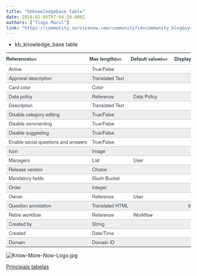 ```yaml
---
title: "kbknowledgebase table"
date: 2018-02-05T07:04:50.000Z
authors: ["Tiago Macul"]
link: "https://community.servicenow.com/community?id=community_blog&sys_id=194e26addbd0dbc01dcaf3231f96193e"
---
```

<ul><li>kb_knowledge_base table</li></ul><p></p><table class="data_list_table embedded list_table table table-hover" data-list_id="sys_db_object.REL:4344f6f5bf1320001875647fcf0739ad" style="box-sizing: border-box; background-color: #ffffff; border-spacing: 0px; width: 1020px; max-width: 100%; margin-bottom: 0px; color: #343d47; font-family: SourceSansPro, 'Helvetica Neue', Arial; font-size: 13px; white-space: nowrap; outline: none;"><thead><tr class="embedded" style="color: black;"><th align="left" class="text-align-left list_header_cell list_hdrembedded" data-list_id="sys_db_object.REL:4344f6f5bf1320001875647fcf0739ad" data-type="list2_hdrcell" scope="col" style="padding: 6px 20px 6px 0; text-align: left; border-bottom: 1px solid #bdc0c4; font-weight: bold; color: #343d47;">Reference<span class="sort-icon" style="font-size: 10px;"><em class="sort-icon-padding list-column-icon"><span class="sr-only" style="margin: -1px;">Sort</span></em></span></th><th align="left" class="text-align-left list_header_cell list_hdrembedded" data-list_id="sys_db_object.REL:4344f6f5bf1320001875647fcf0739ad" data-type="list2_hdrcell" scope="col" style="padding: 6px 20px 6px 0; text-align: left; border-bottom: 1px solid #bdc0c4; font-weight: bold; color: #343d47;">Max length<span class="sort-icon" style="font-size: 10px;"><em class="sort-icon-padding list-column-icon"><span class="sr-only" style="margin: -1px;">Sort</span></em></span></th><th align="left" class="text-align-left list_header_cell list_hdrembedded" data-list_id="sys_db_object.REL:4344f6f5bf1320001875647fcf0739ad" data-type="list2_hdrcell" scope="col" style="padding: 6px 20px 6px 0; text-align: left; border-bottom: 1px solid #bdc0c4; font-weight: bold; color: #343d47;">Default value<span class="sort-icon" style="font-size: 10px;"><em class="sort-icon-padding list-column-icon"><span class="sr-only" style="margin: -1px;">Sort</span></em></span></th><th align="left" class="text-align-left list_header_cell list_hdrembedded" data-list_id="sys_db_object.REL:4344f6f5bf1320001875647fcf0739ad" data-type="list2_hdrcell" scope="col" style="padding: 6px 20px 6px 0; text-align: left; border-bottom: 1px solid #bdc0c4; font-weight: bold; color: #343d47;">Display<span class="sort-icon" style="font-size: 10px;"><em class="sort-icon-padding list-column-icon"><span class="sr-only" style="margin: -1px;">Sort</span></em></span></th></tr></thead><tbody class="list2_body"><tr class="list_row list_odd embedded list_row_compact" data-list_id="sys_db_object.REL:4344f6f5bf1320001875647fcf0739ad" data-type="list2_row" data-updated-on="2017-08-11 18:25:52" style="color: black;"><td class="vt" style="padding-left: 7px; color: #343d47; border-top: 1px solid #bdc0c4;">Active</td><td class="vt" style="padding-left: 7px; color: #343d47; border-top: 1px solid #bdc0c4;">True/False</td><td class="vt" style="padding-left: 7px; color: #343d47; border-top: 1px solid #bdc0c4;"></td><td class="vt" style="padding-left: 7px; color: #343d47; border-top: 1px solid #bdc0c4; text-align: right;">40</td><td class="vt" style="padding-left: 7px; color: #343d47; border-top: 1px solid #bdc0c4;">true</td><td class="vt" style="padding-left: 7px; color: #343d47; border-top: 1px solid #bdc0c4;">false</td><td class="vt vt-spacer" style="color: #343d47; border-top: 1px solid #bdc0c4;"></td></tr><tr class="list_even list_row embedded list_row_compact" data-list_id="sys_db_object.REL:4344f6f5bf1320001875647fcf0739ad" data-type="list2_row" data-updated-on="2017-08-11 18:32:43" style="color: black;"><td class="vt" style="padding-left: 7px; background-color: #eeeeee; color: #343d47; border-top: 1px solid #bdc0c4;">Approval description</td><td class="vt" style="padding-left: 7px; background-color: #eeeeee; color: #343d47; border-top: 1px solid #bdc0c4;">Translated Text</td><td class="vt" style="padding-left: 7px; background-color: #eeeeee; color: #343d47; border-top: 1px solid #bdc0c4;"></td><td class="vt" style="padding-left: 7px; background-color: #eeeeee; color: #343d47; border-top: 1px solid #bdc0c4; text-align: right;">4,000</td><td class="vt" style="padding-left: 7px; background-color: #eeeeee; color: #343d47; border-top: 1px solid #bdc0c4;"></td><td class="vt" style="padding-left: 7px; background-color: #eeeeee; color: #343d47; border-top: 1px solid #bdc0c4;">false</td><td class="vt vt-spacer" style="background-color: #eeeeee; color: #343d47; border-top: 1px solid #bdc0c4;"></td></tr><tr class="list_row list_odd embedded list_row_compact" data-list_id="sys_db_object.REL:4344f6f5bf1320001875647fcf0739ad" data-type="list2_row" data-updated-on="2017-08-11 18:25:52" style="color: black;"><td class="vt" style="padding-left: 7px; color: #343d47; border-top: 1px solid #bdc0c4;">Card color</td><td class="vt" style="padding-left: 7px; color: #343d47; border-top: 1px solid #bdc0c4;">Color</td><td class="vt" style="padding-left: 7px; color: #343d47; border-top: 1px solid #bdc0c4;"></td><td class="vt" style="padding-left: 7px; color: #343d47; border-top: 1px solid #bdc0c4; text-align: right;">40</td><td class="vt" style="padding-left: 7px; color: #343d47; border-top: 1px solid #bdc0c4;"></td><td class="vt" style="padding-left: 7px; color: #343d47; border-top: 1px solid #bdc0c4;">false</td><td class="vt vt-spacer" style="color: #343d47; border-top: 1px solid #bdc0c4;"></td></tr><tr class="list_even list_row embedded list_row_compact" data-list_id="sys_db_object.REL:4344f6f5bf1320001875647fcf0739ad" data-type="list2_row" data-updated-on="2017-08-11 18:25:52" style="color: black;"><td class="vt" style="padding-left: 7px; background-color: #eeeeee; color: #343d47; border-top: 1px solid #bdc0c4;">Data policy</td><td class="vt" style="padding-left: 7px; background-color: #eeeeee; color: #343d47; border-top: 1px solid #bdc0c4;">Reference</td><td class="vt" style="padding-left: 7px; background-color: #eeeeee; color: #343d47; border-top: 1px solid #bdc0c4;">Data Policy</td><td class="vt" style="padding-left: 7px; background-color: #eeeeee; color: #343d47; border-top: 1px solid #bdc0c4; text-align: right;">32</td><td class="vt" style="padding-left: 7px; background-color: #eeeeee; color: #343d47; border-top: 1px solid #bdc0c4;"></td><td class="vt" style="padding-left: 7px; background-color: #eeeeee; color: #343d47; border-top: 1px solid #bdc0c4;">false</td><td class="vt vt-spacer" style="background-color: #eeeeee; color: #343d47; border-top: 1px solid #bdc0c4;"></td></tr><tr class="list_row list_odd embedded list_row_compact" data-list_id="sys_db_object.REL:4344f6f5bf1320001875647fcf0739ad" data-type="list2_row" data-updated-on="2017-08-11 18:32:43" style="color: black;"><td class="vt" style="padding-left: 7px; color: #343d47; border-top: 1px solid #bdc0c4;">Description</td><td class="vt" style="padding-left: 7px; color: #343d47; border-top: 1px solid #bdc0c4;">Translated Text</td><td class="vt" style="padding-left: 7px; color: #343d47; border-top: 1px solid #bdc0c4;"></td><td class="vt" style="padding-left: 7px; color: #343d47; border-top: 1px solid #bdc0c4; text-align: right;">4,000</td><td class="vt" style="padding-left: 7px; color: #343d47; border-top: 1px solid #bdc0c4;"></td><td class="vt" style="padding-left: 7px; color: #343d47; border-top: 1px solid #bdc0c4;">false</td><td class="vt vt-spacer" style="color: #343d47; border-top: 1px solid #bdc0c4;"></td></tr><tr class="list_even list_row embedded list_row_compact" data-list_id="sys_db_object.REL:4344f6f5bf1320001875647fcf0739ad" data-type="list2_row" data-updated-on="2017-08-11 18:25:52" style="color: black;"><td class="vt" style="padding-left: 7px; background-color: #eeeeee; color: #343d47; border-top: 1px solid #bdc0c4;">Disable category editing</td><td class="vt" style="padding-left: 7px; background-color: #eeeeee; color: #343d47; border-top: 1px solid #bdc0c4;">True/False</td><td class="vt" style="padding-left: 7px; background-color: #eeeeee; color: #343d47; border-top: 1px solid #bdc0c4;"></td><td class="vt" style="padding-left: 7px; background-color: #eeeeee; color: #343d47; border-top: 1px solid #bdc0c4; text-align: right;">40</td><td class="vt" style="padding-left: 7px; background-color: #eeeeee; color: #343d47; border-top: 1px solid #bdc0c4;">false</td><td class="vt" style="padding-left: 7px; background-color: #eeeeee; color: #343d47; border-top: 1px solid #bdc0c4;">false</td><td class="vt vt-spacer" style="background-color: #eeeeee; color: #343d47; border-top: 1px solid #bdc0c4;"></td></tr><tr class="list_row list_odd embedded list_row_compact" data-list_id="sys_db_object.REL:4344f6f5bf1320001875647fcf0739ad" data-type="list2_row" data-updated-on="2017-08-11 18:25:52" style="color: black;"><td class="vt" style="padding-left: 7px; color: #343d47; border-top: 1px solid #bdc0c4;">Disable commenting</td><td class="vt" style="padding-left: 7px; color: #343d47; border-top: 1px solid #bdc0c4;">True/False</td><td class="vt" style="padding-left: 7px; color: #343d47; border-top: 1px solid #bdc0c4;"></td><td class="vt" style="padding-left: 7px; color: #343d47; border-top: 1px solid #bdc0c4; text-align: right;">40</td><td class="vt" style="padding-left: 7px; color: #343d47; border-top: 1px solid #bdc0c4;">false</td><td class="vt" style="padding-left: 7px; color: #343d47; border-top: 1px solid #bdc0c4;">false</td><td class="vt vt-spacer" style="color: #343d47; border-top: 1px solid #bdc0c4;"></td></tr><tr class="list_even list_row embedded list_row_compact" data-list_id="sys_db_object.REL:4344f6f5bf1320001875647fcf0739ad" data-type="list2_row" data-updated-on="2017-08-11 18:25:52" style="color: black;"><td class="vt" style="padding-left: 7px; background-color: #eeeeee; color: #343d47; border-top: 1px solid #bdc0c4;">Disable suggesting</td><td class="vt" style="padding-left: 7px; background-color: #eeeeee; color: #343d47; border-top: 1px solid #bdc0c4;">True/False</td><td class="vt" style="padding-left: 7px; background-color: #eeeeee; color: #343d47; border-top: 1px solid #bdc0c4;"></td><td class="vt" style="padding-left: 7px; background-color: #eeeeee; color: #343d47; border-top: 1px solid #bdc0c4; text-align: right;">40</td><td class="vt" style="padding-left: 7px; background-color: #eeeeee; color: #343d47; border-top: 1px solid #bdc0c4;">false</td><td class="vt" style="padding-left: 7px; background-color: #eeeeee; color: #343d47; border-top: 1px solid #bdc0c4;">false</td><td class="vt vt-spacer" style="background-color: #eeeeee; color: #343d47; border-top: 1px solid #bdc0c4;"></td></tr><tr class="list_row list_odd embedded list_row_compact" data-list_id="sys_db_object.REL:4344f6f5bf1320001875647fcf0739ad" data-type="list2_row" data-updated-on="2017-08-11 18:25:52" style="color: black;"><td class="vt" style="padding-left: 7px; color: #343d47; border-top: 1px solid #bdc0c4;">Enable social questions and answers</td><td class="vt" style="padding-left: 7px; color: #343d47; border-top: 1px solid #bdc0c4;">True/False</td><td class="vt" style="padding-left: 7px; color: #343d47; border-top: 1px solid #bdc0c4;"></td><td class="vt" style="padding-left: 7px; color: #343d47; border-top: 1px solid #bdc0c4; text-align: right;">40</td><td class="vt" style="padding-left: 7px; color: #343d47; border-top: 1px solid #bdc0c4;">true</td><td class="vt" style="padding-left: 7px; color: #343d47; border-top: 1px solid #bdc0c4;">false</td><td class="vt vt-spacer" style="color: #343d47; border-top: 1px solid #bdc0c4;"></td></tr><tr class="list_even list_row embedded list_row_compact" data-list_id="sys_db_object.REL:4344f6f5bf1320001875647fcf0739ad" data-type="list2_row" data-updated-on="2017-08-11 18:25:52" style="color: black;"><td class="vt" style="padding-left: 7px; background-color: #eeeeee; color: #343d47; border-top: 1px solid #bdc0c4;">Icon</td><td class="vt" style="padding-left: 7px; background-color: #eeeeee; color: #343d47; border-top: 1px solid #bdc0c4;">Image</td><td class="vt" style="padding-left: 7px; background-color: #eeeeee; color: #343d47; border-top: 1px solid #bdc0c4;"></td><td class="vt" style="padding-left: 7px; background-color: #eeeeee; color: #343d47; border-top: 1px solid #bdc0c4; text-align: right;">40</td><td class="vt" style="padding-left: 7px; background-color: #eeeeee; color: #343d47; border-top: 1px solid #bdc0c4;"></td><td class="vt" style="padding-left: 7px; background-color: #eeeeee; color: #343d47; border-top: 1px solid #bdc0c4;">false</td><td class="vt vt-spacer" style="background-color: #eeeeee; color: #343d47; border-top: 1px solid #bdc0c4;"></td></tr><tr class="list_row list_odd embedded list_row_compact" data-list_id="sys_db_object.REL:4344f6f5bf1320001875647fcf0739ad" data-type="list2_row" data-updated-on="2017-08-11 18:25:52" style="color: black;"><td class="vt" style="padding-left: 7px; color: #343d47; border-top: 1px solid #bdc0c4;">Managers</td><td class="vt" style="padding-left: 7px; color: #343d47; border-top: 1px solid #bdc0c4;">List</td><td class="vt" style="padding-left: 7px; color: #343d47; border-top: 1px solid #bdc0c4;">User</td><td class="vt" style="padding-left: 7px; color: #343d47; border-top: 1px solid #bdc0c4; text-align: right;">4,000</td><td class="vt" style="padding-left: 7px; color: #343d47; border-top: 1px solid #bdc0c4;"></td><td class="vt" style="padding-left: 7px; color: #343d47; border-top: 1px solid #bdc0c4;">false</td><td class="vt vt-spacer" style="color: #343d47; border-top: 1px solid #bdc0c4;"></td></tr><tr class="list_even list_row embedded list_row_compact" data-list_id="sys_db_object.REL:4344f6f5bf1320001875647fcf0739ad" data-type="list2_row" data-updated-on="2017-08-11 18:25:52" style="color: black;"><td class="vt" style="padding-left: 7px; background-color: #eeeeee; color: #343d47; border-top: 1px solid #bdc0c4;">Release version</td><td class="vt" style="padding-left: 7px; background-color: #eeeeee; color: #343d47; border-top: 1px solid #bdc0c4;">Choice</td><td class="vt" style="padding-left: 7px; background-color: #eeeeee; color: #343d47; border-top: 1px solid #bdc0c4;"></td><td class="vt" style="padding-left: 7px; background-color: #eeeeee; color: #343d47; border-top: 1px solid #bdc0c4; text-align: right;">40</td><td class="vt" style="padding-left: 7px; background-color: #eeeeee; color: #343d47; border-top: 1px solid #bdc0c4;">3</td><td class="vt" style="padding-left: 7px; background-color: #eeeeee; color: #343d47; border-top: 1px solid #bdc0c4;">false</td><td class="vt vt-spacer" style="background-color: #eeeeee; color: #343d47; border-top: 1px solid #bdc0c4;"></td></tr><tr class="list_row list_odd embedded list_row_compact" data-list_id="sys_db_object.REL:4344f6f5bf1320001875647fcf0739ad" data-type="list2_row" data-updated-on="2017-08-11 18:25:52" style="color: black;"><td class="vt" style="padding-left: 7px; color: #343d47; border-top: 1px solid #bdc0c4;">Mandatory fields</td><td class="vt" style="padding-left: 7px; color: #343d47; border-top: 1px solid #bdc0c4;">Slush Bucket</td><td class="vt" style="padding-left: 7px; color: #343d47; border-top: 1px solid #bdc0c4;"></td><td class="vt" style="padding-left: 7px; color: #343d47; border-top: 1px solid #bdc0c4; text-align: right;">1,000</td><td class="vt" style="padding-left: 7px; color: #343d47; border-top: 1px solid #bdc0c4;"></td><td class="vt" style="padding-left: 7px; color: #343d47; border-top: 1px solid #bdc0c4;">false</td><td class="vt vt-spacer" style="color: #343d47; border-top: 1px solid #bdc0c4;"></td></tr><tr class="list_even list_row embedded list_row_compact" data-list_id="sys_db_object.REL:4344f6f5bf1320001875647fcf0739ad" data-type="list2_row" data-updated-on="2017-08-11 18:25:52" style="color: black;"><td class="vt" style="padding-left: 7px; background-color: #eeeeee; color: #343d47; border-top: 1px solid #bdc0c4;">Order</td><td class="vt" style="padding-left: 7px; background-color: #eeeeee; color: #343d47; border-top: 1px solid #bdc0c4;">Integer</td><td class="vt" style="padding-left: 7px; background-color: #eeeeee; color: #343d47; border-top: 1px solid #bdc0c4;"></td><td class="vt" style="padding-left: 7px; background-color: #eeeeee; color: #343d47; border-top: 1px solid #bdc0c4; text-align: right;">40</td><td class="vt" style="padding-left: 7px; background-color: #eeeeee; color: #343d47; border-top: 1px solid #bdc0c4;"></td><td class="vt" style="padding-left: 7px; background-color: #eeeeee; color: #343d47; border-top: 1px solid #bdc0c4;">false</td><td class="vt vt-spacer" style="background-color: #eeeeee; color: #343d47; border-top: 1px solid #bdc0c4;"></td></tr><tr class="list_row list_odd embedded list_row_compact" data-list_id="sys_db_object.REL:4344f6f5bf1320001875647fcf0739ad" data-type="list2_row" data-updated-on="2017-08-11 18:25:52" style="color: black;"><td class="vt" style="padding-left: 7px; color: #343d47; border-top: 1px solid #bdc0c4;">Owner</td><td class="vt" style="padding-left: 7px; color: #343d47; border-top: 1px solid #bdc0c4;">Reference</td><td class="vt" style="padding-left: 7px; color: #343d47; border-top: 1px solid #bdc0c4;">User</td><td class="vt" style="padding-left: 7px; color: #343d47; border-top: 1px solid #bdc0c4; text-align: right;">32</td><td class="vt" style="padding-left: 7px; color: #343d47; border-top: 1px solid #bdc0c4;"></td><td class="vt" style="padding-left: 7px; color: #343d47; border-top: 1px solid #bdc0c4;">false</td><td class="vt vt-spacer" style="color: #343d47; border-top: 1px solid #bdc0c4;"></td></tr><tr class="list_even list_row embedded list_row_compact" data-list_id="sys_db_object.REL:4344f6f5bf1320001875647fcf0739ad" data-type="list2_row" data-updated-on="2017-08-11 18:32:41" style="color: black;"><td class="vt" style="padding-left: 7px; background-color: #eeeeee; color: #343d47; border-top: 1px solid #bdc0c4;">Question annotation</td><td class="vt" style="padding-left: 7px; background-color: #eeeeee; color: #343d47; border-top: 1px solid #bdc0c4;">Translated HTML</td><td class="vt" style="padding-left: 7px; background-color: #eeeeee; color: #343d47; border-top: 1px solid #bdc0c4;"></td><td class="vt" style="padding-left: 7px; background-color: #eeeeee; color: #343d47; border-top: 1px solid #bdc0c4; text-align: right;">65,000</td><td class="vt" style="padding-left: 7px; background-color: #eeeeee; color: #343d47; border-top: 1px solid #bdc0c4;"></td><td class="vt" style="padding-left: 7px; background-color: #eeeeee; color: #343d47; border-top: 1px solid #bdc0c4;">false</td><td class="vt vt-spacer" style="background-color: #eeeeee; color: #343d47; border-top: 1px solid #bdc0c4;"></td></tr><tr class="list_row list_odd embedded list_row_compact" data-list_id="sys_db_object.REL:4344f6f5bf1320001875647fcf0739ad" data-type="list2_row" data-updated-on="2017-08-11 18:25:52" style="color: black;"><td class="vt" style="padding-left: 7px; color: #343d47; border-top: 1px solid #bdc0c4;">Retire workflow</td><td class="vt" style="padding-left: 7px; color: #343d47; border-top: 1px solid #bdc0c4;">Reference</td><td class="vt" style="padding-left: 7px; color: #343d47; border-top: 1px solid #bdc0c4;">Workflow</td><td class="vt" style="padding-left: 7px; color: #343d47; border-top: 1px solid #bdc0c4; text-align: right;">32</td><td class="vt" style="padding-left: 7px; color: #343d47; border-top: 1px solid #bdc0c4;">3d18ef12c30031000096dfdc64d3aeb6</td><td class="vt" style="padding-left: 7px; color: #343d47; border-top: 1px solid #bdc0c4;">false</td><td class="vt vt-spacer" style="color: #343d47; border-top: 1px solid #bdc0c4;"></td></tr><tr class="list_even list_row embedded list_row_compact" data-list_id="sys_db_object.REL:4344f6f5bf1320001875647fcf0739ad" data-type="list2_row" data-updated-on="2017-08-11 18:25:52" style="color: black;"><td class="vt" style="padding-left: 7px; background-color: #eeeeee; color: #343d47; border-top: 1px solid #bdc0c4;">Created by</td><td class="vt" style="padding-left: 7px; background-color: #eeeeee; color: #343d47; border-top: 1px solid #bdc0c4;">String</td><td class="vt" style="padding-left: 7px; background-color: #eeeeee; color: #343d47; border-top: 1px solid #bdc0c4;"></td><td class="vt" style="padding-left: 7px; background-color: #eeeeee; color: #343d47; border-top: 1px solid #bdc0c4; text-align: right;">40</td><td class="vt" style="padding-left: 7px; background-color: #eeeeee; color: #343d47; border-top: 1px solid #bdc0c4;"></td><td class="vt" style="padding-left: 7px; background-color: #eeeeee; color: #343d47; border-top: 1px solid #bdc0c4;">false</td><td class="vt vt-spacer" style="background-color: #eeeeee; color: #343d47; border-top: 1px solid #bdc0c4;"></td></tr><tr class="list_row list_odd embedded list_row_compact" data-list_id="sys_db_object.REL:4344f6f5bf1320001875647fcf0739ad" data-type="list2_row" data-updated-on="2017-08-11 18:25:53" style="color: black;"><td class="vt" style="padding-left: 7px; color: #343d47; border-top: 1px solid #bdc0c4;">Created</td><td class="vt" style="padding-left: 7px; color: #343d47; border-top: 1px solid #bdc0c4;">Date/Time</td><td class="vt" style="padding-left: 7px; color: #343d47; border-top: 1px solid #bdc0c4;"></td><td class="vt" style="padding-left: 7px; color: #343d47; border-top: 1px solid #bdc0c4; text-align: right;">40</td><td class="vt" style="padding-left: 7px; color: #343d47; border-top: 1px solid #bdc0c4;"></td><td class="vt" style="padding-left: 7px; color: #343d47; border-top: 1px solid #bdc0c4;">false</td><td class="vt vt-spacer" style="color: #343d47; border-top: 1px solid #bdc0c4;"></td></tr><tr class="list_even list_row embedded list_row_compact" data-list_id="sys_db_object.REL:4344f6f5bf1320001875647fcf0739ad" data-type="list2_row" data-updated-on="2017-08-11 18:25:52" style="color: black;"><td class="vt" style="padding-left: 7px; background-color: #eeeeee; color: #343d47; border-top: 1px solid #bdc0c4;">Domain</td><td class="vt" style="padding-left: 7px; background-color: #eeeeee; color: #343d47; border-top: 1px solid #bdc0c4;">Domain ID</td><td class="vt" style="padding-left: 7px; background-color: #eeeeee; color: #343d47; border-top: 1px solid #bdc0c4;"></td><td class="vt" style="padding-left: 7px; background-color: #eeeeee; color: #343d47; border-top: 1px solid #bdc0c4; text-align: right;">32</td><td class="vt" style="padding-left: 7px; background-color: #eeeeee; color: #343d47; border-top: 1px solid #bdc0c4;">global</td><td class="vt" style="padding-left: 7px; background-color: #eeeeee; color: #343d47; border-top: 1px solid #bdc0c4;">false</td></tr></tbody></table><p></p><p><img  alt="Know-More-Now-Logo.jpg" class="image-1 jive-image" src="a3a4f375dbd8df04e9737a9e0f9619e8.iix" style="height: auto;"/></p><p><a title="Principais tabelas" __default_attr="7720" __jive_macro_name="blogpost" class="jive_macro jive_macro_blogpost" data-orig-content="Principais tabelas" data-renderedposition="798.59375_8_129_16" href="/community?id=community_blog&sys_id=9c1daea5dbd0dbc01dcaf3231f961926">Principais tabelas</a> </p>